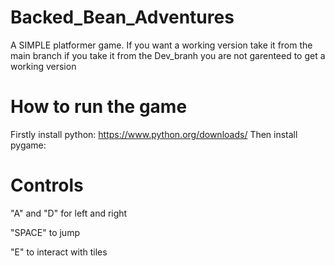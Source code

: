 # Backed_Bean_Adventures
A SIMPLE platformer game. 
If you want a working version take it from the main branch if you take it from the Dev_branh you are not garenteed to get a working version

# How to run the game
Firstly install python: https://www.python.org/downloads/
Then install pygame:


# Controls
"A" and "D" for left and right

"SPACE" to jump

"E" to interact with tiles
